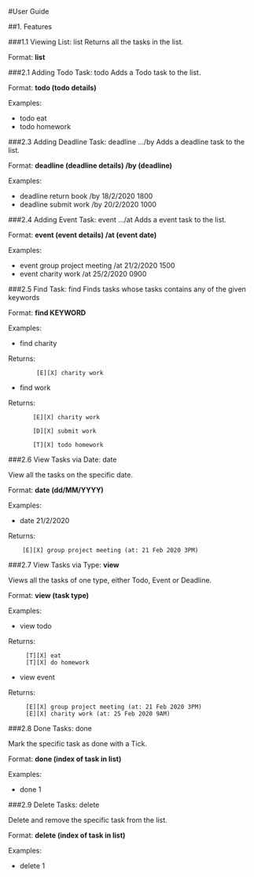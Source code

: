 #User Guide##1. Features ###1.1 Viewing List: listReturns all the tasks in the list.Format:     **list**###2.1 Adding Todo Task: todo Adds a Todo task to the list.Format: **todo (todo details)**Examples:  * todo eat * todo homework  ###2.3 Adding Deadline Task: deadline .../by Adds a deadline task to the list.  Format: **deadline (deadline details) /by (deadline)**  Examples:   * deadline return book /by 18/2/2020 1800  * deadline submit work /by 20/2/2020 1000  ###2.4 Adding Event Task: event .../atAdds a event task to the list.   Format: **event (event details) /at (event date)**   Examples:   * event group project meeting /at 21/2/2020 1500  * event charity work /at 25/2/2020 0900  ###2.5 Find Task: find Finds tasks whose tasks contains any of the given keywords Format: **find KEYWORD**   Examples:   * find charity     Returns:                                     [E][X] charity work    * find work     Returns:              [E][X] charity work              [D][X] submit work                        [T][X] todo homework   ###2.6 View Tasks via Date: dateView all the tasks on the specific date.Format: **date (dd/MM/YYYY)**      Examples:   * date 21/2/2020  Returns:                 [E][X] group project meeting (at: 21 Feb 2020 3PM)        ###2.7 View Tasks via Type: **view**Views all the tasks of one type, either Todo, Event or Deadline.   Format: **view (task type)**   Examples:   * view todo    Returns:                  [T][X] eat         [T][X] do homework           * view event    Returns:                   [E][X] group project meeting (at: 21 Feb 2020 3PM)         [E][X] charity work (at: 25 Feb 2020 9AM)           ###2.8 Done Tasks: doneMark the specific task as done with a Tick.Format: **done (index of task in list)**      Examples:   * done 1 ###2.9 Delete Tasks: deleteDelete and remove the specific task from the list.Format: **delete (index of task in list)**      Examples:   * delete 1  